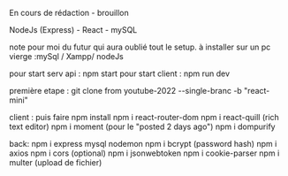 En cours de rédaction - brouillon

NodeJs (Express) - React - mySQL

note pour moi du futur qui aura oublié tout le setup. à installer sur un pc vierge :mySql / Xampp/ nodeJs

pour start serv api : npm start
pour start client : npm run dev

première etape : git clone from youtube-2022 --single-branc -b "react-mini"

client :
puis faire npm install 
npm i react-router-dom
npm i react-quill (rich text editor)
npm i moment (pour le "posted 2 days ago")
npm i dompurify


back:
npm i express mysql nodemon
npm i bcrypt (password hash)
npm i axios
npm i cors (optional)
npm i jsonwebtoken
npm i cookie-parser
npm i multer (upload de fichier)
